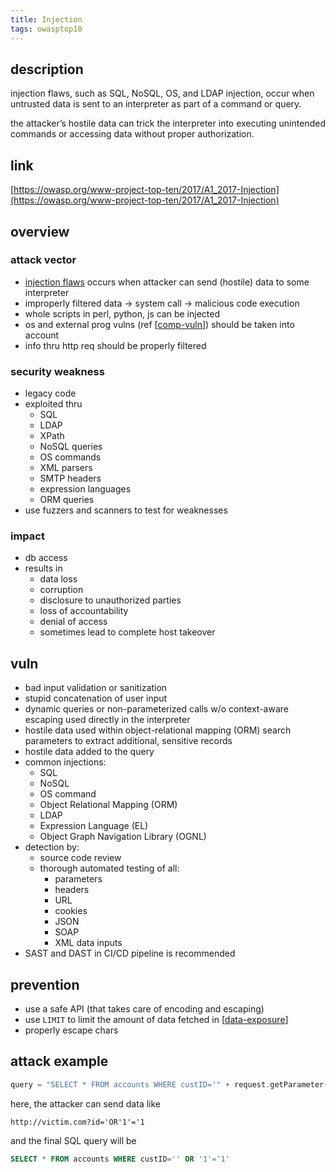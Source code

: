 ```yaml
---
title: Injection
tags: owasptop10
---
```


## description

injection flaws, such as SQL, NoSQL, OS, and LDAP injection, occur when untrusted data is sent to an interpreter as part of a command or query.

the attacker’s hostile data can trick the interpreter into executing unintended commands or accessing data without proper authorization.

## link

[https://owasp.org/www-project-top-ten/2017/A1_2017-Injection](https://owasp.org/www-project-top-ten/2017/A1_2017-Injection)

## overview

### attack vector

* [injection flaws](https://owasp.org/www-community/Injection_Flaws) occurs when attacker can send (hostile) data to some interpreter
* improperly filtered data -> system call -> malicious code execution
* whole scripts in perl, python, js can be injected
* os and external prog vulns (ref [[comp-vuln]]) should be taken into account
* info thru http req should be properly filtered

### security weakness

* legacy code
* exploited thru
  * SQL
  * LDAP
  * XPath
  * NoSQL queries
  * OS commands
  * XML parsers
  * SMTP headers
  * expression languages
  * ORM queries
* use fuzzers and scanners to test for weaknesses

### impact

* db access
* results in
  * data loss
  * corruption
  * disclosure to unauthorized parties
  * loss of accountability
  * denial of access
  * sometimes lead to complete host takeover

## vuln

* bad input validation or sanitization
* stupid concatenation of user input
* dynamic queries or non-parameterized calls w/o context-aware escaping used directly in the interpreter
* hostile data used within object-relational mapping (ORM) search parameters to extract additional, sensitive records
* hostile data added to the query
* common injections:
  * SQL
  * NoSQL
  * OS command
  * Object Relational Mapping (ORM)
  * LDAP
  * Expression Language (EL)
  * Object Graph Navigation Library (OGNL)
* detection by:
  * source code review
  * thorough automated testing of all:
    * parameters
    * headers
    * URL
    * cookies
    * JSON
    * SOAP
    * XML data inputs
* SAST and DAST in CI/CD pipeline is recommended

## prevention

* use a safe API (that takes care of encoding and escaping)
* use `LIMIT` to limit the amount of data fetched in [[data-exposure]]
* properly escape chars

## attack example

```php
query = "SELECT * FROM accounts WHERE custID='" + request.getParameter("id") + "'";
```

here, the attacker can send data like

```http
http://victim.com?id='OR'1'='1
```

and the final SQL query will be

```sql
SELECT * FROM accounts WHERE custID='' OR '1'='1'
```

[//begin]: # "Autogenerated link references for markdown compatibility"
[comp-vuln]: comp-vuln.md "VulnComps"
[data-exposure]: data-exposure.md "DataExpo"
[//end]: # "Autogenerated link references"
